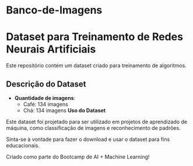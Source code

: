 # Banco-de-Imagens
# Dataset para Treinamento de Redes Neurais Artificiais

Este repositório contém um dataset criado para treinamento de algoritmos.
## Descrição do Dataset

- **Quantidade de imagens**:  
  - Café: 134 imagens  
  - Chá: 134 imagens 
**Uso do Dataset**

Este dataset foi projetado para ser utilizado em projetos de aprendizado de máquina, como classificação de imagens e reconhecimento de padrões.  

Sinta-se à vontade para fazer o download e usar o dataset para fins educacionais.

Criado como parte do Bootcamp de AI + Machine Learning!
